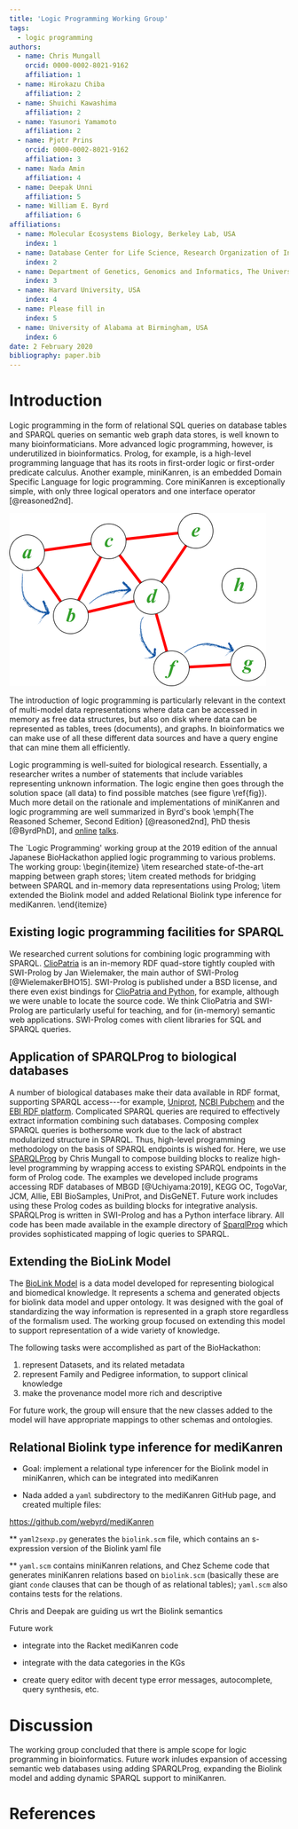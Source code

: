 ```yaml
---
title: 'Logic Programming Working Group'
tags:
  - logic programming
authors:
  - name: Chris Mungall
    orcid: 0000-0002-8021-9162
    affiliation: 1
  - name: Hirokazu Chiba
    affiliation: 2
  - name: Shuichi Kawashima
    affiliation: 2
  - name: Yasunori Yamamoto
    affiliation: 2
  - name: Pjotr Prins
    orcid: 0000-0002-8021-9162
    affiliation: 3
  - name: Nada Amin
    affiliation: 4
  - name: Deepak Unni
    affiliation: 5
  - name: William E. Byrd
    affiliation: 6
affiliations:
  - name: Molecular Ecosystems Biology, Berkeley Lab, USA
    index: 1
  - name: Database Center for Life Science, Research Organization of Information and Systems, Japan
    index: 2
  - name: Department of Genetics, Genomics and Informatics, The University of Tennessee Health Science Center, Memphis, TN, USA.
    index: 3
  - name: Harvard University, USA
    index: 4
  - name: Please fill in
    index: 5
  - name: University of Alabama at Birmingham, USA
    index: 6
date: 2 February 2020
bibliography: paper.bib
---
```


<!--

The paper.md, bibtex and figure file can be found in this repo:

  https://github.com/journal-of-research-objects/Example-BioHackrXiv-Paper

To modify, please clone the repo. You can generate PDF of the paper by
pasting above link (or yours) in

  http://biohackrxiv.genenetwork.org/

-->

# Introduction

Logic programming in the form of relational SQL queries on database
tables and SPARQL queries on semantic web graph data stores, is
well known to many bioinformaticians. More advanced logic programming,
however, is underutilized in bioinformatics.  Prolog, for example, is
a high-level programming language that has its roots in first-order
logic or first-order predicate calculus.  Another example, miniKanren, is an embedded
Domain Specific Language for logic programming. Core miniKanren is
exceptionally simple, with only three logical
operators and one interface operator [@reasoned2nd].

![Logic programming resolver traverses the solution space to find all matches \label{fig}](./logic-programming.png)

The introduction of logic programming is particularly relevant in the
context of multi-model data representations where data can be accessed
in memory as free data structures, but also on disk where data can be
represented as tables, trees (documents), and graphs. In
bioinformatics we can make use of all these different data sources and
have a query engine that can mine them all efficiently.

Logic programming is well-suited for biological research. Essentially, a
researcher writes a number of statements that include variables representing unknown information.  The logic
engine then goes through the solution space (all data) to find possible
matches (see figure \ref{fig}). Much more detail on the rationale and
implementations of miniKanren and logic programming are well
summarized in Byrd's book \emph{The Reasoned Schemer, Second Edition} [@reasoned2nd],
PhD thesis [@ByrdPhD], and [online](https://www.youtube.com/watch?v=eQL48qYDwp4) [talks](https://www.youtube.com/watch?v=o3AHnyEf7IE).

The `Logic Programming' working group at the 2019 edition of the
annual Japanese BioHackathon applied logic programming to various problems.
The working group:
\begin{itemize}
\item researched state-of-the-art mapping between graph stores;
\item created methods for bridging between SPARQL and in-memory data representations using Prolog;
\item extended the Biolink model and added Relational Biolink type inference for mediKanren.
\end{itemize}

<!--
# Results
-->

## Existing logic programming facilities for SPARQL

We researched current solutions for combining logic programming with
SPARQL.
[ClioPatria](http://www.semantic-web-journal.net/system/files/swj1074.pdf)
is an in-memory RDF quad-store tightly coupled with SWI-Prolog by Jan
Wielemaker, the main author of SWI-Prolog [@WielemakerBHO15]. SWI-Prolog
is published under a BSD license, and there even exist bindings for
[ClioPatria and Python](http://wi.hwtk.de/WLP2018/Papers/WLP_2018_paper_4.pdf),
for example, although we were unable to locate the source code. We think ClioPatria and
SWI-Prolog are particularly useful for teaching, and for (in-memory)
semantic web applications. SWI-Prolog comes with client libraries for
SQL and SPARQL queries.

## Application of SPARQLProg to biological databases

<!--
    State the problem you worked on
    Give the state-of-the art/plan
    Describe what you have done/results starting with The working group created...
    Write a conclusion
    Write up any future work
-->


A number of biological databases make their data available in
RDF format, supporting SPARQL access---for example,
[Uniprot](https://www.uniprot.org/),
[NCBI Pubchem](https://pubchemdocs.ncbi.nlm.nih.gov/rdf) and the
[EBI RDF platform](https://www.ebi.ac.uk/rdf/). Complicated SPARQL
queries are required to effectively extract information combining such
databases. Composing complex SPARQL queries is bothersome work due to
the lack of abstract modularized structure in SPARQL. Thus, high-level
programming methodology on the basis of SPARQL endpoints is wished
for.  Here, we use
[SPARQLProg](https://github.com/cmungall/sparqlprog) by Chris Mungall
to compose building blocks to realize high-level programming by
wrapping access to existing SPARQL endpoints in the form of Prolog
code. The examples we developed include programs accessing RDF databases of MBGD [@Uchiyama:2019], KEGG OC,
TogoVar, JCM, Allie, EBI BioSamples, UniProt, and DisGeNET. Future
work includes using these Prolog codes as building blocks for
integrative analysis. SPARQLProg is written in
SWI-Prolog and has a Python interface library. All code has been made
available in the example directory of
[SparqlProg](https://github.com/cmungall/sparqlprog) which provides
sophisticated mapping of logic queries to SPARQL.

## Extending the BioLink Model

<!--
    State the problem you worked on
    Give the state-of-the art/plan
    Describe what you have done/results starting with The working group created...
    Write a conclusion
    Write up any future work
-->

The [BioLink Model](https://github.com/biolink/biolink-model) is a
data model developed for representing biological and biomedical
knowledge. It represents a schema and generated objects for biolink
data model and upper ontology. It was designed with the goal of
standardizing the way information is represented in a graph store
regardless of the formalism used. The working group focused on
extending this model to support representation of a wide variety of
knowledge.

The following tasks were accomplished as part of the BioHackathon:

1) represent Datasets, and its related metadata
2) represent Family and Pedigree information, to support clinical knowledge
3) make the provenance model more rich and descriptive

For future work, the group will ensure that the new classes added to
the model will have appropriate mappings to other schemas and
ontologies.

##  Relational Biolink type inference for mediKanren

<!--
    State the problem you worked on
    Give the state-of-the art/plan
    Describe what you have done/results starting with The working group created...
    Write a conclusion
    Write up any future work

* Remote member Nada Amin, Chris Mungall, Deepak Unni, Will Byrd

-->


* Goal: implement a relational type inferencer for the Biolink model in miniKanren, which can be integrated into mediKanren

* Nada added a `yaml` subdirectory to the mediKanren GitHub page, and created multiple files:

https://github.com/webyrd/mediKanren

** `yaml2sexp.py` generates the `biolink.scm` file, which contains an s-expression version of the Biolink yaml file

** `yaml.scm` contains miniKanren relations, and Chez Scheme code that generates miniKanren relations based on `biolink.scm` (basically these are giant `conde` clauses that can be though of as relational tables);  `yaml.scm` also contains tests for the relations.

Chris and Deepak are guiding us wrt the Biolink semantics

Future work

* integrate into the Racket mediKanren code

* integrate with the data categories in the KGs

* create query editor with decent type error messages, autocomplete, query synthesis, etc.

# Discussion

The working group concluded that there is ample scope for logic
programming in bioinformatics. Future work inludes expansion of
accessing semantic web databases using adding SPARQLProg, expanding
the Biolink model and adding dynamic SPARQL support to miniKanren.

# References
